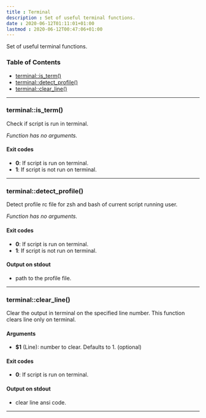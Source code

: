```yaml
---
title : Terminal 
description : Set of useful terminal functions. 
date : 2020-06-12T01:11:01+01:00
lastmod : 2020-06-12T00:47:06+01:00
---
```

<!-- START generate_readme.sh generated SHDOC please keep comment here to allow auto update -->


Set of useful terminal functions.

### Table of Contents

- [terminal::is_term()](#terminalis_term)
- [terminal::detect_profile()](#terminaldetect_profile)
- [terminal::clear_line()](#terminalclear_line)

---

### terminal::is_term()

Check if script is run in terminal.

*Function has no arguments.*

#### Exit codes

- **0**:  If script is run on terminal.
- **1**: If script is not run on terminal.

---

### terminal::detect_profile()

Detect profile rc file for zsh and bash of current script running user.

*Function has no arguments.*

#### Exit codes

- **0**:  If script is run on terminal.
- **1**: If script is not run on terminal.

#### Output on stdout

- path to the profile file.

---

### terminal::clear_line()

Clear the output in terminal on the specified line number.
This function clears line only on terminal.

#### Arguments

- **$1** (Line): number to clear. Defaults to 1. (optional)

#### Exit codes

- **0**:  If script is run on terminal.

#### Output on stdout

- clear line ansi code.

---

<!-- END generate_readme.sh generated SHDOC please keep comment here to allow auto update -->
